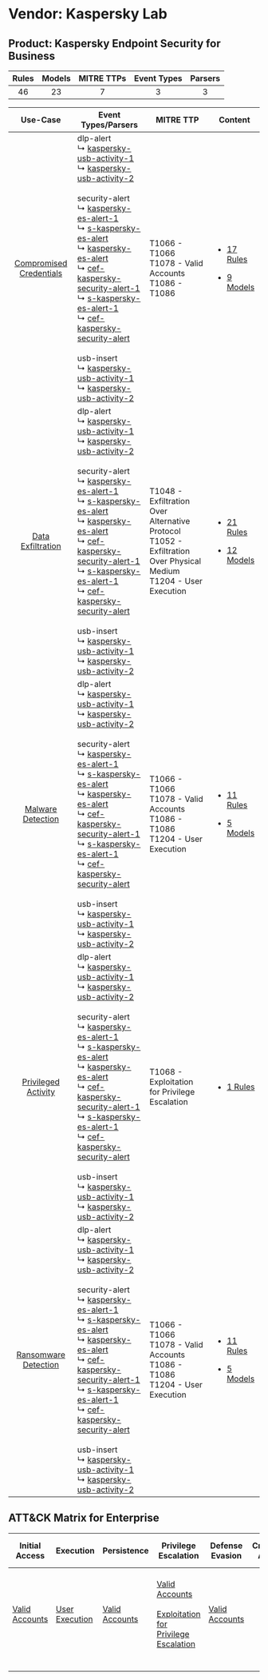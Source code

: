 Vendor: Kaspersky Lab
=====================
Product: Kaspersky Endpoint Security for Business
-------------------------------------------------
| Rules | Models | MITRE TTPs | Event Types | Parsers |
|:-----:|:------:|:----------:|:-----------:|:-------:|
|  46   |   23   |     7      |      3      |    3    |

|                                  Use-Case                                  | Event Types/Parsers                                                                                                                                                                                                                                                                                                                                                                                                                                                                                                                                                                                                                                                                                                                                                                                                                                                                                                  | MITRE TTP                                                                                                                 | Content                                                                                                                                                    |
|:--------------------------------------------------------------------------:| -------------------------------------------------------------------------------------------------------------------------------------------------------------------------------------------------------------------------------------------------------------------------------------------------------------------------------------------------------------------------------------------------------------------------------------------------------------------------------------------------------------------------------------------------------------------------------------------------------------------------------------------------------------------------------------------------------------------------------------------------------------------------------------------------------------------------------------------------------------------------------------------------------------------- | ------------------------------------------------------------------------------------------------------------------------- | ---------------------------------------------------------------------------------------------------------------------------------------------------------- |
| [Compromised Credentials](../../../UseCases/uc_compromised_credentials.md) |  dlp-alert<br> ↳ [kaspersky-usb-activity-1](Parsers/parserContent_kaspersky-usb-activity-1.md)<br> ↳ [kaspersky-usb-activity-2](Parsers/parserContent_kaspersky-usb-activity-2.md)<br><br> security-alert<br> ↳ [kaspersky-es-alert-1](Parsers/parserContent_kaspersky-es-alert-1.md)<br> ↳ [s-kaspersky-es-alert](Parsers/parserContent_s-kaspersky-es-alert.md)<br> ↳ [kaspersky-es-alert](Parsers/parserContent_kaspersky-es-alert.md)<br> ↳ [cef-kaspersky-security-alert-1](Parsers/parserContent_cef-kaspersky-security-alert-1.md)<br> ↳ [s-kaspersky-es-alert-1](Parsers/parserContent_s-kaspersky-es-alert-1.md)<br> ↳ [cef-kaspersky-security-alert](Parsers/parserContent_cef-kaspersky-security-alert.md)<br><br> usb-insert<br> ↳ [kaspersky-usb-activity-1](Parsers/parserContent_kaspersky-usb-activity-1.md)<br> ↳ [kaspersky-usb-activity-2](Parsers/parserContent_kaspersky-usb-activity-2.md)<br> | T1066 - T1066<br>T1078 - Valid Accounts<br>T1086 - T1086<br>                                                              | [<ul><li>17 Rules</li></ul><ul><li>9 Models</li></ul>](Rules_Models/r_m_kaspersky_lab_kaspersky_endpoint_security_for_business_Compromised_Credentials.md) |
|       [Data Exfiltration](../../../UseCases/uc_data_exfiltration.md)       |  dlp-alert<br> ↳ [kaspersky-usb-activity-1](Parsers/parserContent_kaspersky-usb-activity-1.md)<br> ↳ [kaspersky-usb-activity-2](Parsers/parserContent_kaspersky-usb-activity-2.md)<br><br> security-alert<br> ↳ [kaspersky-es-alert-1](Parsers/parserContent_kaspersky-es-alert-1.md)<br> ↳ [s-kaspersky-es-alert](Parsers/parserContent_s-kaspersky-es-alert.md)<br> ↳ [kaspersky-es-alert](Parsers/parserContent_kaspersky-es-alert.md)<br> ↳ [cef-kaspersky-security-alert-1](Parsers/parserContent_cef-kaspersky-security-alert-1.md)<br> ↳ [s-kaspersky-es-alert-1](Parsers/parserContent_s-kaspersky-es-alert-1.md)<br> ↳ [cef-kaspersky-security-alert](Parsers/parserContent_cef-kaspersky-security-alert.md)<br><br> usb-insert<br> ↳ [kaspersky-usb-activity-1](Parsers/parserContent_kaspersky-usb-activity-1.md)<br> ↳ [kaspersky-usb-activity-2](Parsers/parserContent_kaspersky-usb-activity-2.md)<br> | T1048 - Exfiltration Over Alternative Protocol<br>T1052 - Exfiltration Over Physical Medium<br>T1204 - User Execution<br> | [<ul><li>21 Rules</li></ul><ul><li>12 Models</li></ul>](Rules_Models/r_m_kaspersky_lab_kaspersky_endpoint_security_for_business_Data_Exfiltration.md)      |
|       [Malware Detection](../../../UseCases/uc_malware_detection.md)       |  dlp-alert<br> ↳ [kaspersky-usb-activity-1](Parsers/parserContent_kaspersky-usb-activity-1.md)<br> ↳ [kaspersky-usb-activity-2](Parsers/parserContent_kaspersky-usb-activity-2.md)<br><br> security-alert<br> ↳ [kaspersky-es-alert-1](Parsers/parserContent_kaspersky-es-alert-1.md)<br> ↳ [s-kaspersky-es-alert](Parsers/parserContent_s-kaspersky-es-alert.md)<br> ↳ [kaspersky-es-alert](Parsers/parserContent_kaspersky-es-alert.md)<br> ↳ [cef-kaspersky-security-alert-1](Parsers/parserContent_cef-kaspersky-security-alert-1.md)<br> ↳ [s-kaspersky-es-alert-1](Parsers/parserContent_s-kaspersky-es-alert-1.md)<br> ↳ [cef-kaspersky-security-alert](Parsers/parserContent_cef-kaspersky-security-alert.md)<br><br> usb-insert<br> ↳ [kaspersky-usb-activity-1](Parsers/parserContent_kaspersky-usb-activity-1.md)<br> ↳ [kaspersky-usb-activity-2](Parsers/parserContent_kaspersky-usb-activity-2.md)<br> | T1066 - T1066<br>T1078 - Valid Accounts<br>T1086 - T1086<br>T1204 - User Execution<br>                                    | [<ul><li>11 Rules</li></ul><ul><li>5 Models</li></ul>](Rules_Models/r_m_kaspersky_lab_kaspersky_endpoint_security_for_business_Malware_Detection.md)       |
|     [Privileged Activity](../../../UseCases/uc_privileged_activity.md)     |  dlp-alert<br> ↳ [kaspersky-usb-activity-1](Parsers/parserContent_kaspersky-usb-activity-1.md)<br> ↳ [kaspersky-usb-activity-2](Parsers/parserContent_kaspersky-usb-activity-2.md)<br><br> security-alert<br> ↳ [kaspersky-es-alert-1](Parsers/parserContent_kaspersky-es-alert-1.md)<br> ↳ [s-kaspersky-es-alert](Parsers/parserContent_s-kaspersky-es-alert.md)<br> ↳ [kaspersky-es-alert](Parsers/parserContent_kaspersky-es-alert.md)<br> ↳ [cef-kaspersky-security-alert-1](Parsers/parserContent_cef-kaspersky-security-alert-1.md)<br> ↳ [s-kaspersky-es-alert-1](Parsers/parserContent_s-kaspersky-es-alert-1.md)<br> ↳ [cef-kaspersky-security-alert](Parsers/parserContent_cef-kaspersky-security-alert.md)<br><br> usb-insert<br> ↳ [kaspersky-usb-activity-1](Parsers/parserContent_kaspersky-usb-activity-1.md)<br> ↳ [kaspersky-usb-activity-2](Parsers/parserContent_kaspersky-usb-activity-2.md)<br> | T1068 - Exploitation for Privilege Escalation<br>                                                                         | [<ul><li>1 Rules</li></ul>](Rules_Models/r_m_kaspersky_lab_kaspersky_endpoint_security_for_business_Privileged_Activity.md)                                |
|    [Ransomware Detection](../../../UseCases/uc_ransomware_detection.md)    |  dlp-alert<br> ↳ [kaspersky-usb-activity-1](Parsers/parserContent_kaspersky-usb-activity-1.md)<br> ↳ [kaspersky-usb-activity-2](Parsers/parserContent_kaspersky-usb-activity-2.md)<br><br> security-alert<br> ↳ [kaspersky-es-alert-1](Parsers/parserContent_kaspersky-es-alert-1.md)<br> ↳ [s-kaspersky-es-alert](Parsers/parserContent_s-kaspersky-es-alert.md)<br> ↳ [kaspersky-es-alert](Parsers/parserContent_kaspersky-es-alert.md)<br> ↳ [cef-kaspersky-security-alert-1](Parsers/parserContent_cef-kaspersky-security-alert-1.md)<br> ↳ [s-kaspersky-es-alert-1](Parsers/parserContent_s-kaspersky-es-alert-1.md)<br> ↳ [cef-kaspersky-security-alert](Parsers/parserContent_cef-kaspersky-security-alert.md)<br><br> usb-insert<br> ↳ [kaspersky-usb-activity-1](Parsers/parserContent_kaspersky-usb-activity-1.md)<br> ↳ [kaspersky-usb-activity-2](Parsers/parserContent_kaspersky-usb-activity-2.md)<br> | T1066 - T1066<br>T1078 - Valid Accounts<br>T1086 - T1086<br>T1204 - User Execution<br>                                    | [<ul><li>11 Rules</li></ul><ul><li>5 Models</li></ul>](Rules_Models/r_m_kaspersky_lab_kaspersky_endpoint_security_for_business_Ransomware_Detection.md)    |

ATT&CK Matrix for Enterprise
----------------------------
| Initial Access                                                      | Execution                                                           | Persistence                                                         | Privilege Escalation                                                                                                                                          | Defense Evasion                                                     | Credential Access | Discovery | Lateral Movement | Collection | Command and Control | Exfiltration                                                                                                                                                                      | Impact |
| ------------------------------------------------------------------- | ------------------------------------------------------------------- | ------------------------------------------------------------------- | ------------------------------------------------------------------------------------------------------------------------------------------------------------- | ------------------------------------------------------------------- | ----------------- | --------- | ---------------- | ---------- | ------------------- | --------------------------------------------------------------------------------------------------------------------------------------------------------------------------------- | ------ |
| [Valid Accounts](https://attack.mitre.org/techniques/T1078)<br><br> | [User Execution](https://attack.mitre.org/techniques/T1204)<br><br> | [Valid Accounts](https://attack.mitre.org/techniques/T1078)<br><br> | [Valid Accounts](https://attack.mitre.org/techniques/T1078)<br><br>[Exploitation for Privilege Escalation](https://attack.mitre.org/techniques/T1068)<br><br> | [Valid Accounts](https://attack.mitre.org/techniques/T1078)<br><br> |                   |           |                  |            |                     | [Exfiltration Over Alternative Protocol](https://attack.mitre.org/techniques/T1048)<br><br>[Exfiltration Over Physical Medium](https://attack.mitre.org/techniques/T1052)<br><br> |        |